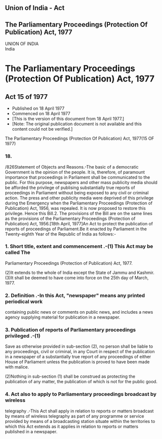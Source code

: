 ## Union of India - Act

## The Parliamentary Proceedings (Protection Of Publication) Act, 1977

UNION OF INDIA  
India

# The Parliamentary Proceedings (Protection Of Publication) Act, 1977

## Act 15 of 1977

  * Published on 18 April 1977 
  * Commenced on 18 April 1977 
  * [This is the version of this document from 18 April 1977.] 
  * [Note: The original publication document is not available and this content could not be verified.] 

The Parliamentary Proceedings (Protection Of Publication) Act, 1977(15 OF
1977)

### 18.

/826Statement of Objects and Reasons.-The basic of a democratic Government is
the opinion of the people. It is, therefore, of paramount importance that
proceedings in Parliament shall be communicated to the public. For this
purpose, newspapers and other mass publicity media should be afforded the
privilege of publising substantially true reports of proceedings in Parliament
without being exposed to any civil or criminal action. The press and other
publicity media were deprived of this privilege during the Emergency when the
Parliamentary Proceedings (Protection of Publication) Act, 1956, was repealed.
It is now proposed to restore this privilege. Hence this Bill.2\. The
provisions of the Bill are on the same lines as the provisions of the
Parliamentary Proceedings (Protection of Publication) Act, 1956.[18th April,
1977]An Act to protect the publication of reports of proceedings of
Parliament.Be it enacted by Parliament in the Twenty-eighth Year of the
Republic of India as follows:-

### 1. Short title, extent and commencement .-(1) This Act may be called The
Parliamentary Proceedings (Protection of Publication) Act, 1977.

(2)It extends to the whole of India except the State of Jammu and
Kashmir.(3)It shall be deemed to have come into force on the 25th day of
March, 1977.

### 2. Definition .-In this Act, "newspaper" means any printed periodical work
containing public news or comments on public news, and includes a news agency
supplying material for publication in a newspaper.

### 3. Publication of reports of Parliamentary proceedings privileged .-(1)
Save as otherwise provided in sub-section (2), no person shall be liable to
any proceedings, civil or criminal, in any Court in respect of the publication
in a newspaper of a substantially true report of any proceedings of either
House of Parliament unless the publication is proved to have been made with
malice.

(2)Nothing in sub-section (1) shall be construed as protecting the publication
of any matter, the publication of which is not for the public good.

### 4. Act also to apply to Parliamentary proceedings broadcast by wireless
telegraphy .-This Act shall apply in relation to reports or matters broadcast
by means of wireless telegraphy as part of any programme or service provided
by means of a broadcasting station situate within the territories to which
this Act extends as it applies in relation to reports or matters published in
a newspaper.

